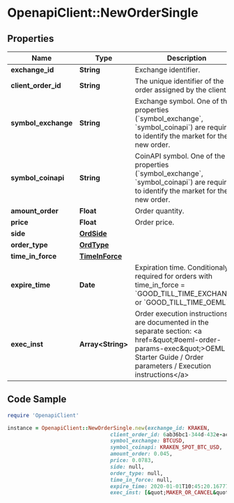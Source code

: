 # OpenapiClient::NewOrderSingle

## Properties

Name | Type | Description | Notes
------------ | ------------- | ------------- | -------------
**exchange_id** | **String** | Exchange identifier. | 
**client_order_id** | **String** | The unique identifier of the order assigned by the client. | 
**symbol_exchange** | **String** | Exchange symbol. One of the properties (&#x60;symbol_exchange&#x60;, &#x60;symbol_coinapi&#x60;) are required to identify the market for the new order. | [optional] 
**symbol_coinapi** | **String** | CoinAPI symbol. One of the properties (&#x60;symbol_exchange&#x60;, &#x60;symbol_coinapi&#x60;) are required to identify the market for the new order. | [optional] 
**amount_order** | **Float** | Order quantity. | 
**price** | **Float** | Order price. | 
**side** | [**OrdSide**](OrdSide.md) |  | 
**order_type** | [**OrdType**](OrdType.md) |  | 
**time_in_force** | [**TimeInForce**](TimeInForce.md) |  | 
**expire_time** | **Date** | Expiration time. Conditionaly required for orders with time_in_force &#x3D; &#x60;GOOD_TILL_TIME_EXCHANGE&#x60; or &#x60;GOOD_TILL_TIME_OEML&#x60;. | [optional] 
**exec_inst** | **Array&lt;String&gt;** | Order execution instructions are documented in the separate section: &lt;a href&#x3D;\&quot;#oeml-order-params-exec\&quot;&gt;OEML / Starter Guide / Order parameters / Execution instructions&lt;/a&gt;  | [optional] 

## Code Sample

```ruby
require 'OpenapiClient'

instance = OpenapiClient::NewOrderSingle.new(exchange_id: KRAKEN,
                                 client_order_id: 6ab36bc1-344d-432e-ac6d-0bf44ee64c2b,
                                 symbol_exchange: BTCUSD,
                                 symbol_coinapi: KRAKEN_SPOT_BTC_USD,
                                 amount_order: 0.045,
                                 price: 0.0783,
                                 side: null,
                                 order_type: null,
                                 time_in_force: null,
                                 expire_time: 2020-01-01T10:45:20.1677709Z,
                                 exec_inst: [&quot;MAKER_OR_CANCEL&quot;])
```


